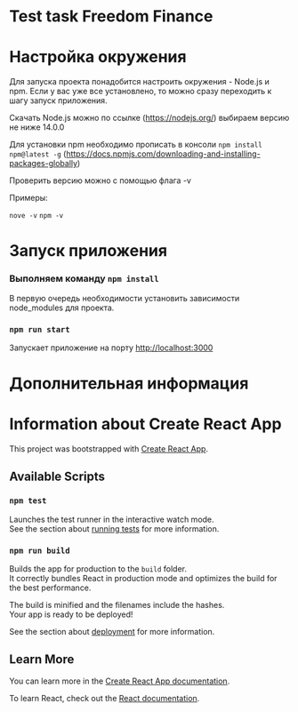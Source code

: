 # Test task Freedom Finance

# Настройка окружения

Для запуска проекта понадобится настроить окружения -  Node.js и npm. 
Если у вас уже все установлено, то можно сразу переходить к шагу запуск приложения.

Скачать Node.js можно по ссылке (https://nodejs.org/) выбираем версию не ниже 14.0.0

Для установки npm необходимо прописать в консоли `npm install npm@latest -g` (https://docs.npmjs.com/downloading-and-installing-packages-globally)

Проверить версию можно с помощью флага -v

Примеры:

`nove -v`
`npm -v`

# Запуск приложения

### Выполняем команду `npm install`

В первую очередь необходимости установить зависимости node_modules для проекта.

### `npm run start`

Запускает приложение на порту [http://localhost:3000](http://localhost:3000)


# Дополнительная информация

# Information about Create React App

This project was bootstrapped with [Create React App](https://github.com/facebook/create-react-app).

## Available Scripts


### `npm test`

Launches the test runner in the interactive watch mode.\
See the section about [running tests](https://facebook.github.io/create-react-app/docs/running-tests) for more information.

### `npm run build`

Builds the app for production to the `build` folder.\
It correctly bundles React in production mode and optimizes the build for the best performance.

The build is minified and the filenames include the hashes.\
Your app is ready to be deployed!

See the section about [deployment](https://facebook.github.io/create-react-app/docs/deployment) for more information.

## Learn More

You can learn more in the [Create React App documentation](https://facebook.github.io/create-react-app/docs/getting-started).

To learn React, check out the [React documentation](https://reactjs.org/).
